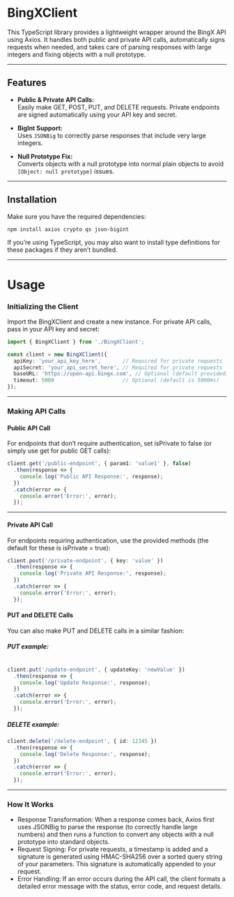 # BingXClient

This TypeScript library provides a lightweight wrapper around the BingX API using Axios. It handles both public and private API calls, automatically signs requests when needed, and takes care of parsing responses with large integers and fixing objects with a null prototype.

---

## Features

- **Public & Private API Calls:**  
  Easily make GET, POST, PUT, and DELETE requests. Private endpoints are signed automatically using your API key and secret.

- **BigInt Support:**  
  Uses `JSONBig` to correctly parse responses that include very large integers.

- **Null Prototype Fix:**  
  Converts objects with a null prototype into normal plain objects to avoid `[Object: null prototype]` issues.

---
## Installation

Make sure you have the required dependencies:

```bash
npm install axios crypto qs json-bigint
```
If you’re using TypeScript, you may also want to install type definitions for these packages if they aren’t bundled.

---

# Usage

### Initializing the Client

Import the BingXClient and create a new instance. For private API calls, pass in your API key and secret:
```typescript
import { BingXClient } from './BingXClient';

const client = new BingXClient({
  apiKey: 'your_api_key_here',       // Required for private requests
  apiSecret: 'your_api_secret_here', // Required for private requests
  baseURL: 'https://open-api.bingx.com', // Optional (default provided)
  timeout: 5000                      // Optional (default is 5000ms)
});
```
---

### Making API Calls

#### Public API Call

For endpoints that don’t require authentication, set isPrivate to false (or simply use get for public GET calls):

```typescript
client.get('/public-endpoint', { param1: 'value1' }, false)
  .then(response => {
    console.log('Public API Response:', response);
  })
  .catch(error => {
    console.error('Error:', error);
  });
```
---

#### Private API Call

For endpoints requiring authentication, use the provided methods (the default for these is isPrivate = true):

```typescript
client.post('/private-endpoint', { key: 'value' })
  .then(response => {
    console.log('Private API Response:', response);
  })
  .catch(error => {
    console.error('Error:', error);
  });
```

#### PUT and DELETE Calls

You can also make PUT and DELETE calls in a similar fashion:

##### PUT example:
```typescript

client.put('/update-endpoint', { updateKey: 'newValue' })
  .then(response => {
    console.log('Update Response:', response);
  })
  .catch(error => {
    console.error('Error:', error);
  });
```

##### DELETE example:
```typescript
client.delete('/delete-endpoint', { id: 12345 })
  .then(response => {
    console.log('Delete Response:', response);
  })
  .catch(error => {
    console.error('Error:', error);
  });
```

---

### How It Works

- Response Transformation:
When a response comes back, Axios first uses JSONBig to parse the response (to correctly handle large numbers) and then runs a function to convert any objects with a null prototype into standard objects.
- Request Signing: For private requests, a timestamp is added and a signature is generated using HMAC-SHA256 over a sorted query string of your parameters. This signature is automatically appended to your request.
- Error Handling:
If an error occurs during the API call, the client formats a detailed error message with the status, error code, and request details.